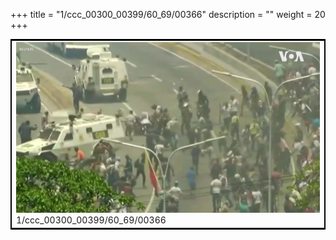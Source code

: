 +++
title = "1/ccc_00300_00399/60_69/00366"
description = ""
weight = 20
+++

<table style="border:2px solid black;max-width:800px;max-height:800px;" 
><tr><td>
<img class="center-fit-jpg"
src="/jpg_/aaa_20190430_NxaOmWaI8sI_00365.jpg">
1/ccc_00300_00399/60_69/00366
</img></td></tr></table>

